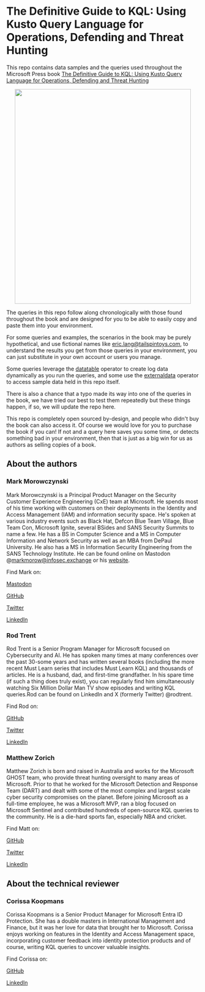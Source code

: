 # The Definitive Guide to KQL: Using Kusto Query Language for Operations, Defending and Threat Hunting

This repo contains data samples and the queries used throughout the Microsoft Press book [The Definitive Guide to KQL: Using Kusto Query Language for Operations, Defending and Threat Hunting](https://aka.ms/kqLMSPress/)

<p align="center">
<img width="460" height="560" src=https://github.com/KQLMSPress/definitive-guide-kql/assets/88635951/a03aa02c-3f11-41ee-9ed5-d5dca5e75662"
</p>

The queries in this repo follow along chronologically with those found throughout the book and are designed for you to be able to easily copy and paste them into your environment.

For some queries and examples, the scenarios in the book may be purely hypothetical, and use fictional names like eric.lang@tailspintoys.com, to understand the results you get from those queries in your environment, you can just substitute in your own account or users you manage.

Some queries leverage the [datatable](https://learn.microsoft.com/en-us/azure/data-explorer/kusto/query/datatable-operator) operator to create log data dynamically as you run the queries, and some use the [externaldata](https://learn.microsoft.com/en-us/azure/data-explorer/kusto/query/externaldata-operator?pivots=azuredataexplorer) operator to access sample data held in this repo itself.

There is also a chance that a typo made its way into one of the queries in the book, we have tried our best to test them repeatedly but these things happen, if so, we will update the repo here.

This repo is completely open sourced by-design, and people who didn't buy the book can also access it. Of course we would love for you to purchase the book if you can! If not and a query here saves you some time, or detects something bad in your environment, then that is just as a big win for us as authors as selling copies of a book.

## About the authors

### Mark Morowczynski

Mark Morowczynski is a Principal Product Manager on the Security Customer Experience Engineering (CxE) team at Microsoft. He spends most of his time working with customers on their deployments in the Identity and Access Management (IAM) and information security space. He's spoken at various industry events such as Black Hat, Defcon Blue Team Village, Blue Team Con, Microsoft Ignite, several BSides and SANS Security Summits to name a few. He has a BS in Computer Science and a MS in Computer Information and Network Security as well as an MBA from DePaul University. He also has a MS in Information Security Engineering from the SANS Technology Institute. He can be found online on Mastodon @markmorow@infosec.exchange or his [website](https://markmorow.com).

Find Mark on:

[Mastodon](https://infosec.exchange/@markmorow)

[GitHub](https://github.com/MarkMorow)

[Twitter](https://twitter.com/markmorow)

[LinkedIn](https://www.linkedin.com/in/markmorow/)

### Rod Trent

Rod Trent is a Senior Program Manager for Microsoft focused on Cybersecurity and AI. He has spoken many times at many conferences over the past 30-some years and has written several books (including the more recent Must Learn series that includes Must Learn KQL) and thousands of articles. He is a husband, dad, and first-time grandfather. In his spare time (if such a thing does truly exist), you can regularly find him simultaneously watching Six Million Dollar Man TV show episodes and writing KQL queries.Rod can be found on LinkedIn and X (formerly Twitter) @rodtrent.

Find Rod on:

[GitHub](https://github.com/rod-trent)

[Twitter](https://twitter.com/rodtrent)

[LinkedIn](https://www.linkedin.com/in/rodtrent/)

### Matthew Zorich

Matthew Zorich is born and raised in Australia and works for the Microsoft GHOST team, who provide threat hunting oversight to many areas of Microsoft. Prior to that he worked for the Microsoft Detection and Response Team (DART) and dealt with some of the most complex and largest scale cyber security compromises on the planet. Before joining Microsoft as a full-time employee, he was a Microsoft MVP, ran a blog focused on Microsoft Sentinel and contributed hundreds of open-source KQL queries to the community. He is a die-hard sports fan, especially NBA and cricket.

Find Matt on:

[GitHub](https://github.com/reprise99)

[Twitter](https://twitter.com/reprise_99)

[LinkedIn](https://www.linkedin.com/in/matthewzorich/)

## About the technical reviewer

### Corissa Koopmans
Corissa Koopmans is a Senior Product Manager for Microsoft Entra ID Protection. She has a double masters in International Management and Finance, but it was her love for data that brought her to Microsoft. Corissa enjoys working on features in the Identity and Access Management space, incorporating customer feedback into identity protection products and of course, writing KQL queries to uncover valuable insights.

Find Corissa on:

[GitHub](https://github.com/Corissalea)

[LinkedIn](https://www.linkedin.com/in/corissakoopmans/)
